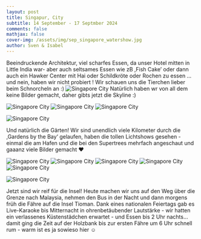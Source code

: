 ```yaml
---
layout: post
title: Singapur, City
subtitle: 14 September - 17 Septmber 2024
comments: false
mathjax: false
cover-img: /assets/img/sep_singapore_watershow.jpg
author: Sven & Isabel
---
```

Beeindruckende Architektur, viel scharfes Essen, da unser Hotel mitten in Little India war- aber auch seltsames Essen wie zB ,Fish Cake’ oder dann auch ein Hawker Center mit Hai oder Schildkröte oder Rochen zu essen …und nein, haben wir nicht probiert ! Wir schauen uns die Tierchen lieber beim Schnorcheln an :)
![Singapore City](/assets/img/sep_singapore_collage_garden.jpg)
Natürlich haben wr von all dem keine Bilder gemacht, daher gibts jetzt die Skyline :)

![Singapore City](/assets/img/sep_singapore_collage_architecture_1.jpg)
![Singapore City](/assets/img/sep_singapore_collage_architecture_2.jpg)
![Singapore City](/assets/img/sep_singapore_architecture_3.jpg)

![Singapore City](/assets/img/sep_singapore_architecture_4.jpg)

Und natürlich die Gärten!
Wir sind unendlich viele Kilometer durch die ,Gardens by the Bay‘ gelaufen, haben die tollen Lichtshows gesehen - einmal die am Hafen und die bei den Supertrees mehrfach angeschaut und gaaanz viele Bilder gemacht ❤️

![Singapore City](/assets/img/sep_singapore_collage_garden_7.jpg)
![Singapore City](/assets/img/sep_singapore_garden_2.jpg)
![Singapore City](/assets/img/sep_singapore_collage_garden_1.jpg)
![Singapore City](/assets/img/sep_singapore_collage_garden_4.jpg)
![Singapore City](/assets/img/sep_singapore_garden_5.jpg)

![Singapore City](/assets/img/sep_singapore_garden_6.jpg)

Jetzt sind wir reif für die Insel! Heute machen wir uns auf den Weg über die Grenze nach Malaysia, nehmen den Bus in der Nacht und dann morgens früh die Fähre auf die Insel Tioman. Dank eines nationalen Feiertags gab es Live-Karaoke bis Mitternacht in ohrenbetäubender Lautstärke - wir hatten ein verlassenes Küstenstädchen erwartet - und Essen bis 2 Uhr nachts… damit ging die Zeit auf der Holzbank bis zur ersten Fähre um 6 Uhr schnell rum - warm ist es ja sowieso hier ☺️
